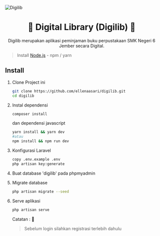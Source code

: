![Digilib](https://user-images.githubusercontent.com/92472860/221360898-e4518060-5acc-40c6-baf5-52613a3ae63d.png)
<h1 align="center"> 🪷 Digital Library (Digilib) 🪷 </h1>
<p align="center">Digilib merupakan aplikasi peminjaman buku perpustakaan SMK Negeri 6 Jember secara Digital.</p>

> Install [Node.js](https://nodejs.org/en/) - npm / yarn

## Install
1. Clone Project ini 
    ```bash
    git clone https://github.com/ellenaasari/digilib.git
    cd digilib
    ```
2. Instal dependensi
    ```bash
    composer install
    ```
    dan dependensi javascript
    ```bash
    yarn install && yarn dev
    #atau
    npm install && npm run dev
    ```

3. Konfigurasi Laravel
    ```bash
    copy .env.example .env
    php artisan key:generate
    ```

4. Buat database 'digilib' pada phpmyadmin

5. Migrate database
    ```bash
    php artisan migrate --seed
    ```

6. Serve aplikasi
    ```bash
    php artisan serve
    ```
    
   Catatan : 🌼

    > Sebelum login silahkan registrasi terlebih dahulu 
    
